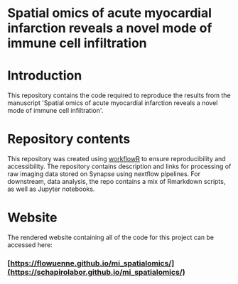 # Spatial omics of acute myocardial infarction reveals a novel mode of immune cell infiltration

# Introduction

This repository contains the code required to reproduce the results from the manuscript 'Spatial omics of acute myocardial infarction reveals a novel mode of immune cell infiltration'.

# Repository contents

This repository was created using [workflowR](https://workflowr.github.io/workflowr/index.html) to ensure reproducibility and accessibility. The repository contains description and links for processing of raw imaging data stored on Synapse using nextflow pipelines. For downstream, data analysis, the repo contains a mix of Rmarkdown scripts, as well as Jupyter notebooks.

# Website

The rendered website containing all of the code for this project can be accessed here:

### [https://flowuenne.github.io/mi_spatialomics/](https://schapirolabor.github.io/mi_spatialomics/)

